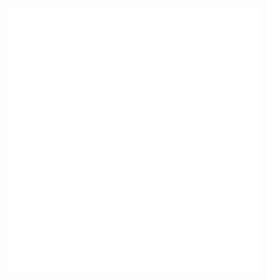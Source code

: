 <img align="center" src="/github-metrics.svg" alt="Metrics" width="400">
<img align="center" src="/metrics.plugin.lines.svg" alt="Metrics" width="400">
